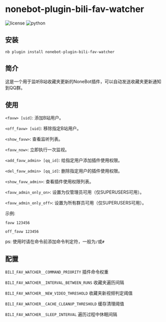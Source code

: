 # nonebot-plugin-bili-fav-watcher

<p>
  <a>
    <img src="https://img.shields.io/github/license/cscs181/QQ-Github-Bot.svg" alt="license">
  </a>
  <img src="https://img.shields.io/badge/python-3.8+-blue.svg" alt="python">
</p>

## 安装

```shell
nb plugin install nonebot-plugin-bili-fav-watcher
```

## 简介

这是一个用于监听B站收藏夹更新的NoneBot插件，可以自动发送收藏夹更新通知到QQ群。

## 使用
`<favw> [uid]`: 添加B站用户。

`<off_favw> [uid]`: 移除指定B站用户。

`<show_favw>`: 查看监听列表。

`<favw_now>`: 立即执行一次监视。

`<add_favw_admin> [qq_id]`: 给指定用户添加插件使用权限。

`<del_favw_admin> [qq_id]`: 删除指定用户的插件使用权限。

`<show_favw_admin>`: 查看插件使用权限列表。

`<favw_admin_only_on>`: 设置为仅管理员可用（仅SUPERUSERS可用）。

`<favw_admin_only_off>`: 设置为所有群员可用（仅SUPERUSERS可用）。

示例:

`favw 123456`

`off_favw 123456`

ps: 使用时请在命令前添加命令判定符，一般为`/`或`#`

## 配置

`BILI_FAV_WATCHER__COMMAND_PRIORITY` 插件命令权重

`BILI_FAV_WATCHER__INTERVAL_BETWEEN_RUNS` 收藏夹遍历间隔

`BILI_FAV_WATCHER__NEW_VIDEO_THRESHOLD` 收藏夹新视频判定阈值

`BILI_FAV_WATCHER__CACHE_CLEANUP_THRESHOLD` 缓存清理阈值

`BILI_FAV_WATCHER__SLEEP_INTERVAL` 遍历过程中休眠间隔
